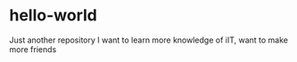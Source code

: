# hello-world
Just another repository
I want to learn more knowledge of iIT, want to make more friends
